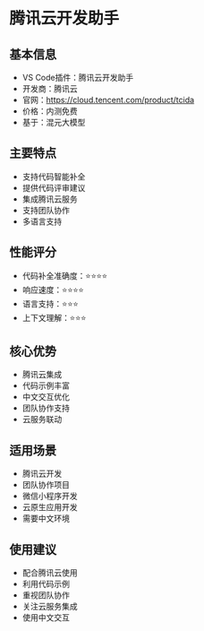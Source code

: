 # 腾讯云开发助手

## 基本信息
- VS Code插件：腾讯云开发助手
- 开发商：腾讯云
- 官网：https://cloud.tencent.com/product/tcida
- 价格：内测免费
- 基于：混元大模型

## 主要特点
- 支持代码智能补全
- 提供代码评审建议
- 集成腾讯云服务
- 支持团队协作
- 多语言支持

## 性能评分
- 代码补全准确度：⭐️⭐️⭐️⭐️
- 响应速度：⭐️⭐️⭐️⭐️
- 语言支持：⭐️⭐️⭐️
- 上下文理解：⭐️⭐️⭐️

## 核心优势
- 腾讯云集成
- 代码示例丰富
- 中文交互优化
- 团队协作支持
- 云服务联动

## 适用场景
- 腾讯云开发
- 团队协作项目
- 微信小程序开发
- 云原生应用开发
- 需要中文环境

## 使用建议
- 配合腾讯云使用
- 利用代码示例
- 重视团队协作
- 关注云服务集成
- 使用中文交互